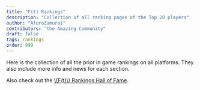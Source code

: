 ```yaml
---
title: "F(t) Rankings"
description: "Collection of all ranking pages of the Top 20 players"
author: "AfuroZamurai"
contributors: "the Amazing Community"
draft: false
tags: rankings
order: 999
---
```


Here is the collection of all the prior in game rankings on all platforms. They also include more info and news for each section.

Also check out the [\\(F(t)\\) Rankings Hall of Fame](/guide-extensions/rankings-hall-of-fame).
